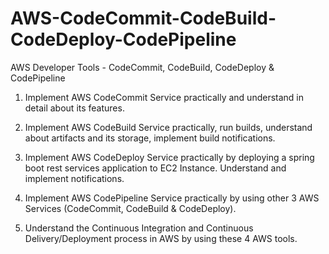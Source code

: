 # AWS-CodeCommit-CodeBuild-CodeDeploy-CodePipeline

AWS Developer Tools - CodeCommit, CodeBuild, CodeDeploy & CodePipeline

1. Implement AWS CodeCommit Service practically and understand in detail about its features.

2. Implement AWS CodeBuild Service practically, run builds, understand about artifacts and its storage, implement build notifications.

3. Implement AWS CodeDeploy Service practically by deploying a spring boot rest services application to EC2 Instance. Understand and     implement notifications.

4. Implement AWS CodePipeline Service practically by using other 3 AWS Services (CodeCommit, CodeBuild & CodeDeploy).

5. Understand the Continuous Integration and Continuous Delivery/Deployment process in AWS by using these 4 AWS tools.
